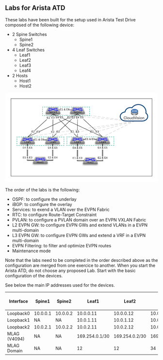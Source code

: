 Labs for Arista ATD
-------------------

These labs have been built for the setup used in Arista Test Drive composed of the following device:
- 2 Spine Switches
    - Spine1
    - Spine2
- 4 Leaf Switches
    - Leaf1
    - Leaf2
    - Leaf3
    - Leaf4
- 2 Hosts
    - Host1
    - Host2

![Lab Diagram](diagram.jpg)

The order of the labs is the following:
- OSPF: to configure the underlay
- iBGP: to configure the overlay
- Services: to exend a VLAN over the EVPN Fabric
- RTC: to configure Route-Target Constraint
- PVLAN: to configure a PVLAN domain over an EVPN VXLAN Fabric
- L2 EVPN GW: to configure EVPN GWs and extend VLANs in a EVPN multi-domain
- L3 EVPN GW: to configure EVPN GWs and extend a VRF in a EVPN multi-domain
- EVPN Filtering: to filter and optimize EVPN routes
- Maintenance mode

Note that the labs need to be completed in the order described above as the configuration are merged from one exercice to another.
When you start the Arista ATD, do not choose any proposed Lab. Start with the basic configuration of the devices.

See below the main IP addresses used for the devices.

| Interface   | Spine1      | Spine2   | Leaf1      | Leaf2       | Leaf3       | Leaf4       | Remote Leaf (Host1) |
| ----------- | ----------- | ---------| -----------| ----------- | ----------- | ----------- | ----------- |
| Loopback0     | 10.0.0.1  | 10.0.0.2 | 10.0.0.11  | 10.0.0.12   | 10.0.0.13   | 10.0.0.14   | 10.0.0.21      |
| Loopback1     | NA        | NA       | 10.0.1.11  | 10.0.1.12   | 10.0.1.13   | 10.0.1.14   | 10.0.1.21      |
| Loopback2     | 10.0.2.1  | 10.0.2.2 | 10.0.2.11| 10.0.2.12   | 10.0.2.13   | 10.0.2.14     | NA     |
| MLAG (V4094)  | NA        | NA       | 169.254.0.1/30 | 169.254.0.2/30| 169.254.0.1/30| 169.254.0.2/30| NA |
| MLAG Domain  | NA        | NA       | 12 | 12 | 34 | 34 | NA |